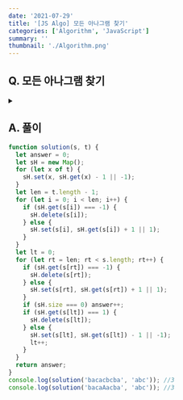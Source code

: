 ```yaml
---
date: '2021-07-29'
title: '[JS Algo] 모든 아나그램 찾기'
categories: ['Algorithm', 'JavaScript']
summary: ''
thumbnail: './Algorithm.png'
---
```


## Q. 모든 아나그램 찾기

<details>
<summary></summary>
<div markdown="1">
S 문자열에서 T 문자열과 아나그램이 되는 S 의 부분문자열의 개수를 구해 반환해야 합니다. 대소문자는 구별해야 하고, 부분문자열은 연속입니다.
</div>
</details>

## A. 풀이

```javascript
function solution(s, t) {
  let answer = 0;
  let sH = new Map();
  for (let x of t) {
    sH.set(x, sH.get(x) - 1 || -1);
  }
  let len = t.length - 1;
  for (let i = 0; i < len; i++) {
    if (sH.get(s[i]) === -1) {
      sH.delete(s[i]);
    } else {
      sH.set(s[i], sH.get(s[i]) + 1 || 1);
    }
  }
  let lt = 0;
  for (let rt = len; rt < s.length; rt++) {
    if (sH.get(s[rt]) === -1) {
      sH.delete(s[rt]);
    } else {
      sH.set(s[rt], sH.get(s[rt]) + 1 || 1);
    }
    if (sH.size === 0) answer++;
    if (sH.get(s[lt]) === 1) {
      sH.delete(s[lt]);
    } else {
      sH.set(s[lt], sH.get(s[lt]) - 1 || -1);
      lt++;
    }
  }
  return answer;
}
console.log(solution('bacacbcba', 'abc')); //3
console.log(solution('bacaAacba', 'abc')); //3
```
